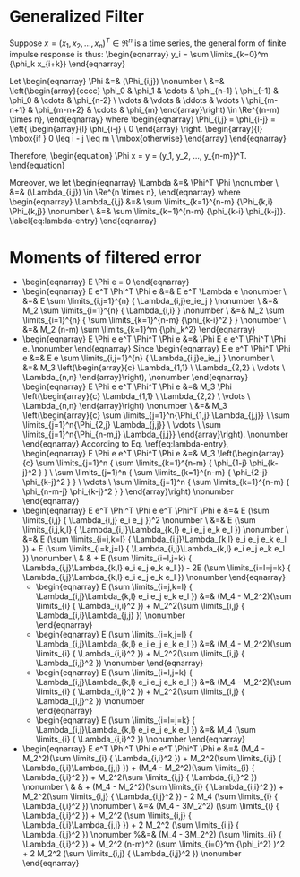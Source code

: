# Generalized Filter

Suppose $x = (x_1, x_2, ..., x_n)^T \in \Re^n$ is a time series, the general form of finite impulse response is thus: \begin{eqnarray}
y_i = \sum \limits_{k=0}^m {\phi_k x_{i+k}}
\end{eqnarray}

Let \begin{eqnarray} 
\Phi &=& (\Phi_{i,j}) \nonumber \\
&=& \left(\begin{array}{cccc}
\phi_0 & \phi_1 & \cdots & \phi_{n-1} \\
\phi_{-1} & \phi_0 & \cdots & \phi_{n-2} \\
\vdots & \vdots & \ddots & \vdots \\
\phi_{m-n+1} & \phi_{m-n+2} & \cdots & \phi_{m}
\end{array}\right) \in \Re^{(n-m) \times n},
\end{eqnarray} where \begin{eqnarray}
\Phi_{i,j} = \phi_{i-j} = \left\{ \begin{array}{l}
\phi_{i-j} \\
0
\end{array} \right. \begin{array}{l}
\mbox{if } 0 \leq i - j \leq m \\
\mbox{otherwise}
\end{array}
\end{eqnarray}

Therefore, \begin{equation}
\Phi x = y = (y_1, y_2, ..., y_{n-m})^T.
\end{equation}

Moreover, we let \begin{eqnarray}
\Lambda &=& \Phi^T \Phi \nonumber \\
&=& (\Lambda_{i,j}) \in \Re^{n \times n},
\end{eqnarray} where \begin{eqnarray}
\Lambda_{i,j} &=& \sum \limits_{k=1}^{n-m} {\Phi_{k,i} \Phi_{k,j}} \nonumber \\
&=& \sum \limits_{k=1}^{n-m} {\phi_{k-i} \phi_{k-j}}. \label{eq:lambda-entry}
\end{eqnarray}

# Moments of filtered error

- \begin{eqnarray}
E \Phi e = 0
\end{eqnarray}
- \begin{eqnarray}
E e^T \Phi^T \Phi e &=& E e^T \Lambda e \nonumber \\
&=& E \sum \limits_{i,j=1}^{n} { \Lambda_{i,j}e_ie_j } \nonumber \\
&=& M_2 \sum \limits_{i=1}^{n} { \Lambda_{i,i} } \nonumber \\
&=& M_2 \sum \limits_{i=1}^{n} { \sum \limits_{k=1}^{n-m} {\phi_{k-i}^2 } } \nonumber \\
&=& M_2 (n-m) \sum \limits_{k=1}^m {\phi_k^2}
\end{eqnarray}
- \begin{eqnarray}
E \Phi e e^T \Phi^T \Phi e &=& \Phi E e e^T \Phi^T \Phi e. \nonumber
\end{eqnarray} Since \begin{eqnarray}
E e e^T \Phi^T \Phi e &=& E e \sum \limits_{i,j=1}^{n} { \Lambda_{i,j}e_ie_j } \nonumber \\
&=& M_3 \left(\begin{array}{c}
\Lambda_{1,1} \\
\Lambda_{2,2} \\
\vdots \\
\Lambda_{n,n}
\end{array}\right), \nonumber
\end{eqnarray} \begin{eqnarray}
E \Phi e e^T \Phi^T \Phi e &=& M_3 \Phi \left(\begin{array}{c}
\Lambda_{1,1} \\
\Lambda_{2,2} \\
\vdots \\
\Lambda_{n,n}
\end{array}\right) \nonumber \\
&=& M_3 \left(\begin{array}{c}
\sum \limits_{j=1}^n{\Phi_{1,j} \Lambda_{j,j}} \\
\sum \limits_{j=1}^n{\Phi_{2,j} \Lambda_{j,j}} \\
\vdots \\
\sum \limits_{j=1}^n{\Phi_{n-m,j} \Lambda_{j,j}}
\end{array}\right). \nonumber
\end{eqnarray} According to Eq. \ref{eq:lambda-entry}, \begin{eqnarray}
E \Phi e e^T \Phi^T \Phi e &=& M_3 \left(\begin{array}{c}
\sum \limits_{j=1}^n { \sum \limits_{k=1}^{n-m} { \phi_{1-j} \phi_{k-j}^2 } } \\
\sum \limits_{j=1}^n { \sum \limits_{k=1}^{n-m} { \phi_{2-j} \phi_{k-j}^2 } } \\
\vdots \\
\sum \limits_{j=1}^n { \sum \limits_{k=1}^{n-m} { \phi_{n-m-j} \phi_{k-j}^2 } } 
\end{array}\right) \nonumber
\end{eqnarray}
- \begin{eqnarray} 
E e^T \Phi^T \Phi e e^T \Phi^T \Phi e &=& E (\sum \limits_{i,j} { \Lambda_{i,j} e_i e_j })^2 \nonumber \\
&=& E (\sum \limits_{i,j,k,l} { \Lambda_{i,j}\Lambda_{k,l} e_i e_j e_k e_l }) \nonumber \\
&=& E (\sum \limits_{i=j,k=l} { \Lambda_{i,j}\Lambda_{k,l} e_i e_j e_k e_l }) + E (\sum \limits_{i=k,j=l} { \Lambda_{i,j}\Lambda_{k,l} e_i e_j e_k e_l }) \nonumber \\
& & + E (\sum \limits_{i=l,j=k} { \Lambda_{i,j}\Lambda_{k,l} e_i e_j e_k e_l }) - 2E (\sum \limits_{i=l=j=k} { \Lambda_{i,j}\Lambda_{k,l} e_i e_j e_k e_l }) \nonumber
\end{eqnarray}
	- \begin{eqnarray}
E (\sum \limits_{i=j,k=l} { \Lambda_{i,j}\Lambda_{k,l} e_i e_j e_k e_l }) &=& (M_4 - M_2^2)(\sum \limits_{i} { \Lambda_{i,i}^2 }) + M_2^2(\sum \limits_{i,j} { \Lambda_{i,i}\Lambda_{j,j} }) \nonumber   
\end{eqnarray}
	- \begin{eqnarray}
E (\sum \limits_{i=k,j=l} { \Lambda_{i,j}\Lambda_{k,l} e_i e_j e_k e_l }) &=& (M_4 - M_2^2)(\sum \limits_{i} { \Lambda_{i,i}^2 }) + M_2^2(\sum \limits_{i,j} { \Lambda_{i,j}^2 }) \nonumber 
\end{eqnarray}
	- \begin{eqnarray}
E (\sum \limits_{i=l,j=k} { \Lambda_{i,j}\Lambda_{k,l} e_i e_j e_k e_l }) &=& (M_4 - M_2^2)(\sum \limits_{i} { \Lambda_{i,i}^2 }) + M_2^2(\sum \limits_{i,j} { \Lambda_{i,j}^2 }) \nonumber    
\end{eqnarray}
	- \begin{eqnarray}
E (\sum \limits_{i=l=j=k} { \Lambda_{i,j}\Lambda_{k,l} e_i e_j e_k e_l }) &=& M_4 (\sum \limits_{i} { \Lambda_{i,i}^2 }) \nonumber
\end{eqnarray}
- \begin{eqnarray}
E e^T \Phi^T \Phi e e^T \Phi^T \Phi e &=& (M_4 - M_2^2)(\sum \limits_{i} { \Lambda_{i,i}^2 }) + M_2^2(\sum \limits_{i,j} { \Lambda_{i,i}\Lambda_{j,j} }) + (M_4 - M_2^2)(\sum \limits_{i} { \Lambda_{i,i}^2 }) + M_2^2(\sum \limits_{i,j} { \Lambda_{i,j}^2 }) \nonumber \\
& & + (M_4 - M_2^2)(\sum \limits_{i} { \Lambda_{i,i}^2 }) + M_2^2(\sum \limits_{i,j} { \Lambda_{i,j}^2 }) - 2   M_4 (\sum \limits_{i} { \Lambda_{i,i}^2 }) \nonumber \\
&=& (M_4 - 3M_2^2) (\sum \limits_{i} { \Lambda_{i,i}^2 }) + M_2^2 (\sum \limits_{i,j} { \Lambda_{i,i}\Lambda_{j,j} }) + 2 M_2^2 (\sum \limits_{i,j} { \Lambda_{i,j}^2 }) \nonumber 
%&=& (M_4 - 3M_2^2) (\sum \limits_{i} { \Lambda_{i,i}^2 }) + M_2^2 (n-m)^2 (\sum \limits_{i=0}^m {\phi_i^2} )^2 + 2 M_2^2 (\sum \limits_{i,j} { \Lambda_{i,j}^2 }) \nonumber
\end{eqnarray}




